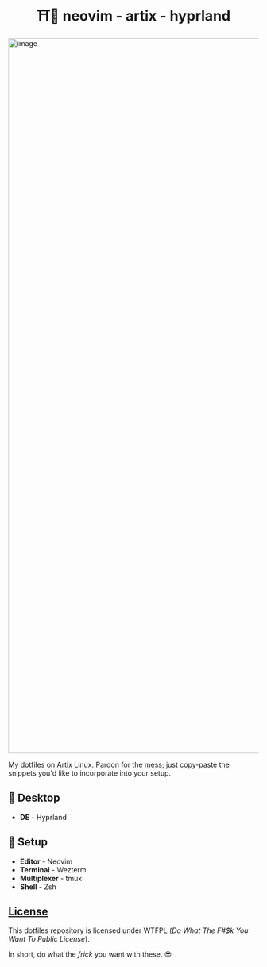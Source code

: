 <h1 align=center>⛩️🍙 neovim - artix - hyprland</h1>

<img width="2560" height="1440" alt="image" src="https://github.com/user-attachments/assets/3d7ac69a-fe91-4cc7-9539-73455ab00ce8" />

My dotfiles on Artix Linux. Pardon for the mess; just copy-paste the snippets you'd like to incorporate into your setup.

## 🍵 Desktop

- **DE** - Hyprland

## 🍣 Setup

- **Editor** - Neovim
- **Terminal** - Wezterm
- **Multiplexer** - tmux
- **Shell** - Zsh

## [License](./LICENSE)

This dotfiles repository is licensed under WTFPL (*Do What The F#$k You Want To Public License*).

In short, do what the *frick* you want with these. 😎
